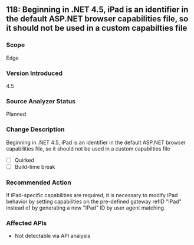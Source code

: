 ## 118: Beginning in .NET 4.5, iPad is an identifier in the default ASP.NET browser capabilities file, so it should not be used in a custom capabilties file

### Scope
Edge

### Version Introduced
4.5

### Source Analyzer Status
Planned

### Change Description
Beginning in .NET 4.5, iPad is an identifier in the default ASP.NET browser capabilities file, so it should not be used in a custom capabilties file

- [ ] Quirked
- [ ] Build-time break

### Recommended Action
If iPad-specific capabilities are required, it is necessary to modify iPad behavior by setting capabilities on the pre-defined gateway refID "IPad" instead of by generating a new "IPad" ID by user agent matching.

### Affected APIs
* Not detectable via API analysis

<!--
    ### Notes
    For analyzer, can look for 'iPad' in .browser capability files
-->

